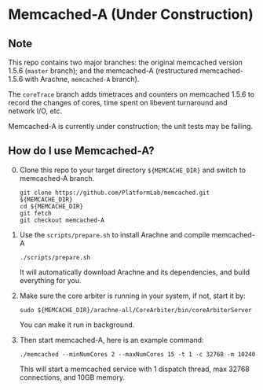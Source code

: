 # Memcached-A (Under Construction)

## Note
This repo contains two major branches:
the original memcached version 1.5.6 (`master` branch);
and the memcached-A (restructured memcached-1.5.6 with Arachne, `memcached-A` branch).

The `coreTrace` branch adds timetraces and counters on memcached 1.5.6 to record
the changes of cores, time spent on libevent turnaround and network I/O, etc.

Memcached-A is currently under construction; the unit tests may be failing.

## How do I use Memcached-A?
0. Clone this repo to your target directory `${MEMCACHE_DIR}` and switch to memcached-A branch.
    ```
    git clone https://github.com/PlatformLab/memcached.git ${MEMCACHE_DIR}
    cd ${MEMCACHE_DIR}
    git fetch
    git checkout memcached-A
    ```

1. Use the `scripts/prepare.sh` to install Arachne and compile memcached-A
    ```
    ./scripts/prepare.sh
    ```
    It will automatically download Arachne and its dependencies, and build
    everything for you.

2. Make sure the core arbiter is running in your system, if not, start it by:
    ```
    sudo ${MEMCACHE_DIR}/arachne-all/CoreArbiter/bin/coreArbiterServer
    ```
    You can make it run in background.

3. Then start memcached-A, here is an example command:
    ```
    ./memcached --minNumCores 2 --maxNumCores 15 -t 1 -c 32768 -m 10240
    ```
    This will start a memcached service with 1 dispatch thread, max 32768 connections,
    and 10GB memory.
